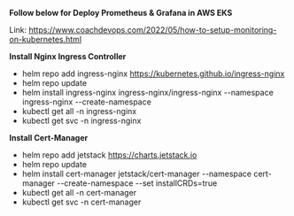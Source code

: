 **Follow below for Deploy Prometheus & Grafana in AWS EKS**

Link: https://www.coachdevops.com/2022/05/how-to-setup-monitoring-on-kubernetes.html

**Install Nginx Ingress Controller**

- helm repo add ingress-nginx https://kubernetes.github.io/ingress-nginx
- helm repo update
- helm install ingress-nginx ingress-nginx/ingress-nginx --namespace ingress-nginx --create-namespace
- kubectl get all -n ingress-nginx
- kubectl get svc -n ingress-nginx

**Install Cert-Manager**

- helm repo add jetstack https://charts.jetstack.io
- helm repo update
- helm install cert-manager jetstack/cert-manager --namespace cert-manager --create-namespace --set installCRDs=true
- kubectl get all -n cert-manager
- kubectl get svc -n cert-manager
